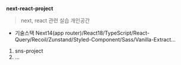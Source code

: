 **next-react-project**
> next, react 관련 실습 개인공간

* 기술스택
  Next14(app router)/React18/TypeScript/React-Query/Recoil/Zunstand/Styled-Component/Sass/Vanilla-Extract...
  
1. sns-project
2. ...
